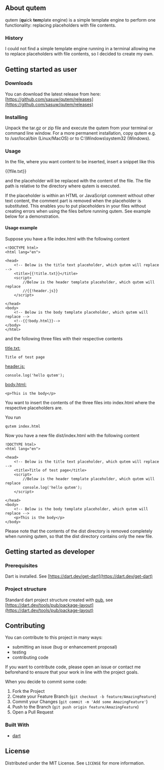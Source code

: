 <!-- ABOUT THE PROJECT -->
## About qutem

qutem (**qu**ick **tem**plate engine) is a simple template engine to perform one functionality: replacing placeholders with file contents.

### History

I could not find a simple template engine running in a terminal allowing me to replace placeholders with file contents, so I decided to create my own.

## Getting started as user

### Downloads

You can download the latest release from here: [https://github.com/sasuw/qutem/releases](https://github.com/sasuw/qutem/releases)

### Installing

Unpack the tar.gz or zip file and execute the qutem from your terminal or command line window. For a more permanent installation, copy qutem e.g. to /usr/local/bin (Linux/MacOS) or to C:\Windows\system32 (Windows).

### Usage

In the file, where you want content to be inserted, insert a snippet like this

{{!file.txt}}

and the placeholder will be replaced with the content of the file. The file path is relative to the directory where qutem is executed. 

If the placeholder is within an HTML or JavaScript comment without other text content, the comment part is removed when the placeholder is substituted. This enables you to put placeholders in your files without creating errors when using the files before running qutem. See example below for a demonstration.

#### Usage example

Suppose you have a file index.html with the following content

    <!DOCTYPE html>
    <html lang="en">
    
    <head>
        <!-- Below is the title text placeholder, which qutem will replace -->
    	<title>{{!title.txt}}</title>
    	<script>
    		//Below is the header template placeholder, which qutem will replace
    		//{{!header.js}}
    	</script>
        
    </head>
    <body>
    	<!-- Below is the body template placeholder, which qutem will replace -->
        <!--{{!body.html}}-->
    </body>
    </html>

and the following three files with their respective contents

<u>title.txt:</u>

    Title of test page

<u>header.js:</u>

    console.log('hello qutem');

<u>body.html:</u>

    <p>This is the body</p>

You want to insert the contents of the three files into index.html where the respective placeholders are.

You run

    qutem index.html

Now you have a new file dist/index.html with the following content

    !DOCTYPE html>
    <html lang="en">
    
    <head>
        <!-- Below is the title text placeholder, which qutem will replace -->
    	<title>Title of test page</title>
    	<script>
    		//Below is the header template placeholder, which qutem will replace
    		console.log('hello qutem');
    	</script>
        
    </head>
    <body>
    	<!-- Below is the body template placeholder, which qutem will replace -->
        <p>This is the body</p>
    </body>

Please note that the contents of the dist directory is removed completely when running qutem, so that the dist directory contains only the new file.

## Getting started as developer

### Prerequisites

Dart is installed. See [https://dart.dev/get-dart](https://dart.dev/get-dart)

### Project structure

Standard dart project structure created with [pub](https://dart.dev/tools/pub/cmd), see [https://dart.dev/tools/pub/package-layout](https://dart.dev/tools/pub/package-layout)

<!-- CONTRIBUTING -->
## Contributing

You can contribute to this project in many ways:

  * submitting an issue (bug or enhancement proposal) 
  * testing
  * contributing code

If you want to contribute code, please open an issue or contact me beforehand to ensure that your work in line with the project goals.

When you decide to commit some code:

1. Fork the Project
2. Create your Feature Branch (`git checkout -b feature/AmazingFeature`)
3. Commit your Changes (`git commit -m 'Add some AmazingFeature'`)
4. Push to the Branch (`git push origin feature/AmazingFeature`)
5. Open a Pull Request

### Built With

* [dart](https://dart.dev)

<!-- LICENSE -->
## License

Distributed under the MIT License. See `LICENSE` for more information.
